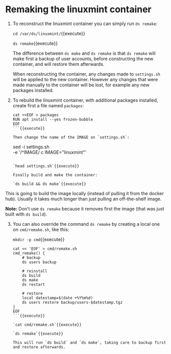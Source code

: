 # Remaking the linuxmint container

1. To reconstruct the linuxmint container you can simply run `ds remake`:

   `cd /var/ds/linuxmint/`{{execute}}
   
   `ds remake`{{execute}}

   The difference between `ds make` and `ds remake` is that `ds remake`
   will make first a backup of user accounts, before
   constructing the new container, and will restore them afterwards.
   
   When reconstructing the container, any changes made to
   `settings.sh` will be applied to the new container. However any
   changes that were made manually to the container will be lost, for
   example any new packages installed.
   
2. To rebuild the linuxmint container, with additional packages
   installed, create first a file named `packages`:
   
   ```
   cat <<EOF > packages
   RUN apt install --yes frozen-bubble
   EOF
   ```{{execute}}
   
   Then change the name of the IMAGE on `settings.sh`:
   
   ```
   sed -i settings.sh \
       -e '/^IMAGE/ c IMAGE="linuxmint"'
   ```{{execute}}
   
   `head settings.sh`{{execute}}
   
   Finally build and make the container:
   
   `ds build && ds make`{{execute}}

  This is going to build the image locally (instead of pulling it from
  the docker hub). Usually it takes much longer than just pulling an
  off-the-shelf image.
  
  **Note:** Don't use `ds remake` because it removes first the image
  (that was just built with `ds build`).

3. You can also override the command `ds remake` by creating a local one
   on `cmd/remake.sh`, like this:
   
   `mkdir -p cmd`{{execute}}
   
   ```
   cat << 'EOF' > cmd/remake.sh
   cmd_remake() {
       # backup
       ds users backup

       # reinstall
       ds build
       ds make
       ds restart

       # restore
       local datestamp=$(date +%Y%m%d)
       ds users restore backup/users-$datestamp.tgz
   }
   EOF
   ```{{execute}}
   
   `cat cmd/remake.sh`{{execute}}

   `ds remake`{{execute}}

   This will run `ds build` and `ds make`, taking care to backup first
   and restore afterwards.
